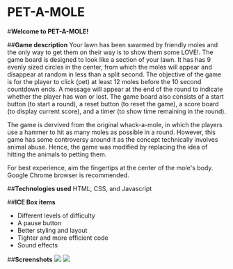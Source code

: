 # PET-A-MOLE

#**Welcome to PET-A-MOLE!**

##**Game description**
Your lawn has been swarmed by friendly moles and the only way to get them on their way is to show them some LOVE!. The game board is designed to look like a section of your lawn. It has has 9 evenly sized circles in the center, from which the moles will appear and disappear at random in less than a split second. The objective of the game is for the player to click (pet)  at least 12 moles before the 10 second countdown ends. A message will appear at the end of the round to indicate whether the player has won or lost. The game board also consists of a start button (to start a round), a reset button (to reset the game), a score board (to display current score), and a timer (to show time remaining in the round).

The game is dervived from the original whack-a-mole, in which the players use a hammer to hit as many moles as possible in a round. However, this game has some controversy around it as the concept technically involves animal abuse. Hence, the game was modified by replacing the idea of hitting the animals to petting them.

For best experience, aim the fingertips at the center of the mole's body. Google Chrome browser is recommended.

##**Technologies used**
HTML, CSS, and Javascript

##**ICE Box items**
* Different levels of difficulty
* A pause button
* Better styling and layout
* Tighter and more efficient code
* Sound effects

##**Screenshots**
![](https://imgur.com/letK6R9)
![](https://imgur.com/IG1Ixr6)

